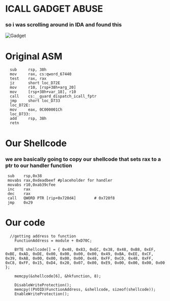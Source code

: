 # ICALL GADGET ABUSE 
### so i was scrolling around in IDA and found this 
![Gadget](https://cdn.discordapp.com/attachments/1130603399293976797/1204191936303603712/dataptrgadget.png?ex=65d3d622&is=65c16122&hm=5dc4028c16551634d26095909cd045eefbc9a49250cb113b290fe84e62dc28c4&)

# Original ASM
```
  sub     rsp, 38h
  mov     rax, cs:qword_67440
  test    rax, rax
  jz      short loc_D72E
  mov     r10, [rsp+38h+arg_20]
  mov     [rsp+38h+var_18], r10
  call    cs:__guard_dispatch_icall_fptr
  jmp     short loc_D733
  loc_D72E:                              
  mov     eax, 0C000001Ch
  loc_D733: 
  add     rsp, 38h
  retn
```
# Our Shellcode
### we are basically going to copy our shellcode that sets rax to a ptr to our handler function
```
 sub    rsp,0x38
 movabs rax,0xdeadbeef #placeholder for handler
 movabs r10,0xab39cfee
 inc    rax
 dec    rax
 call   QWORD PTR [rip+0x720d4]        # 0x720f8
 jmp    0x29
```

# Our code

```
  //getting address to function
	FunctionAddress = module + 0xD70C; 
  
	BYTE shellcode[] = { 0x48, 0x83, 0xEC, 0x38, 0x48, 0xB8, 0xEF, 0xBE, 0xAD, 0xDE, 0x00, 0x00, 0x00, 0x00, 0x49, 0xBA, 0xEE, 0xCF, 0x39, 0xAB, 0x00, 0x00, 0x00, 0x00, 0x48, 0xFF, 0xC0, 0x48, 0xFF, 0xC8, 0xFF, 0x15, 0xD4, 0x20, 0x07, 0x00, 0xE9, 0x00, 0x00, 0x00, 0x00 };

	memcpy(&shellcode[6], &hkfunction, 8);

	DisableWriteProtection();
	memcpy((PVOID)FunctionAddress, &shellcode, sizeof(shellcode));
	EnableWriteProtection();

```
